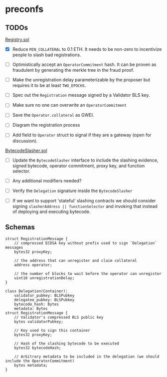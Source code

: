 # preconfs

## TODOs

[Registry.sol](src/Registry.sol)
- [x] Reduce `MIN_COLLATERAL` to 0.1 ETH. It needs to be non-zero to incentivize people to slash bad registrations.
- [ ] Optimistically accept an `OperatorCommitment` hash. It can be proven as fraudulent by generating the merkle tree in the fraud proof.
- [ ] Make the unregistration delay parameterizable by the proposer but requires it to be at least `TWO_EPOCHS`.
- [ ] Spec out the `Registration` message signed by a Validator BLS key. 
- [ ] Make sure no one can overwrite an `OperatorCommitment`
- [ ] Save the `Operator.collateral` as GWEI.
- [ ] Diagram the registration process
- [ ] Add field to `Operator` struct to signal if they are a gateway (open for discussion). 


[BytecodeSlasher.sol](src/BytecodeSlasher.sol)
- [ ] Update the `BytecodeSlasher` interface to include the slashing evidence, signed bytecode, operator commitment, proxy key, and function selector.
- [ ] Any additional modifiers needed? 
- [ ] Verify the `Delegation` signature inside the `BytecodeSlasher` 
- [ ] If we want to support 'stateful' slashing contracts we should consider signing `slasherAddress || functionSelector` and invoking that instead of deploying and executing bytecode.


## Schemas
```
struct RegistrationMessage {
    // compressed ECDSA key without prefix used to sign `Delegation` messages
    bytes32 proxyKey; 

    // the address that can unregister and claim collateral
    address operator; 

    // the number of blocks to wait before the operator can unregister
    uint16 unregistrationDelay; 
}
```

```
class Delegation(Container):
    validator_pubkey: BLSPubkey
    delegatee_pubkey: BLSPubkey
    bytecode_hash: Bytes
    metadata: Bytes
struct RegistrationMessage {
    // Validator's compressed BLS public key
    bytes validatorPubkey; 

    // Key used to sign this container
    bytes32 proxyKey; 

    // Hash of the slashing bytecode to be executed
    bytes32 bytecodeHash;

    // Arbitrary metadata to be included in the delegation (we should include the OperatorCommitment)
    bytes metadata; 
}
```